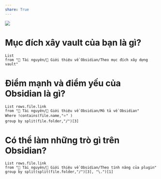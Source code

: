 ```yaml
---
share: True
---
```

![](https://obsidian.md/images/screenshot-1.0-hero-combo.png) 
# Mục đích xây vault của bạn là gì?
```dataview
List 
from "📜 Tài nguyên/💎 Giới thiệu về Obsidian/Theo mục đích xây dựng vault" 
```
# Điểm mạnh và điểm yếu của Obsidian là gì?
```dataview
List rows.file.link
from "📜 Tài nguyên/💎 Giới thiệu về Obsidian/Mô tả về Obsidian" 
Where !contains(file.name,"⭐" )
group by split(file.folder,"/")[3] 
```

# Có thể làm những trò gì trên Obsidian?
```dataview
List rows.file.link
from "📜 Tài nguyên/💎 Giới thiệu về Obsidian/Theo tính năng của plugin" 
group by split(split(file.folder,"/")[3], "\.")[1] 
```